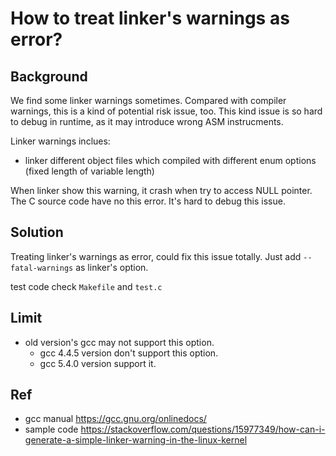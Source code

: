 # How to treat linker's warnings as error?

## Background

We find some linker warnings sometimes. Compared with compiler warnings, this is a kind of potential risk issue, too. This kind issue is so hard to debug in runtime, as it may introduce wrong ASM instrucments.

Linker warnings inclues:

- linker different object files which compiled with different enum options (fixed length of variable length)

When linker show this warning, it crash when try to access NULL pointer. The C source code have no this error. It's hard to debug this issue.

## Solution

Treating linker's warnings as error, could fix this issue totally. Just add `--fatal-warnings` as linker's option.

test code check `Makefile` and `test.c`

## Limit

- old version's gcc may not support this option.
    - gcc 4.4.5 version don't support this option.
    - gcc 5.4.0 version support it.

## Ref

- gcc manual https://gcc.gnu.org/onlinedocs/
- sample code https://stackoverflow.com/questions/15977349/how-can-i-generate-a-simple-linker-warning-in-the-linux-kernel
